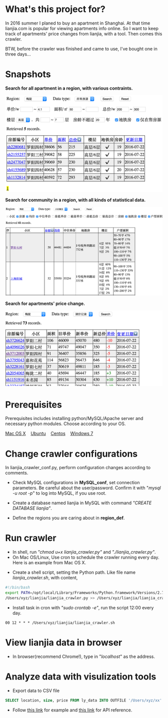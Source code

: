 # What's this project for?
In 2016 summer I planed to buy an apartment in Shanghai. At that time lianjia.com is popular for viewing apartments info online. So I want to keep track of apartments' price changes from lianjia, with a tool. Then comes this crawler.

BTW, before the crawler was finished and came to use, I've bought one in three days...

# Snapshots
**Search for all apartment in a region, with various contraints.**

![Search for all apartment](./doc/Search_all.png)

**Search for community in a region, with all kinds of statistical data.**

![Search for community](./doc/Search_community.png)

**Search for apartments' price change.**

![Search for apartments' price change](./doc/Search_change.png)

# Prerequisites
Prerequisites includes installing python/MySQL/Apache server and necessary python modules.
Choose according to your OS.

[Mac OS X](doc/prerequisite_mac.md) &nbsp;&nbsp; 
[Ubuntu](doc/prerequisite_ubuntu.md) &nbsp;&nbsp; 
[Centos](doc/prerequisite_centos.md) &nbsp;&nbsp; 
[Windows 7](doc/prerequisite_windows.md)

# Change crawler configurations
In lianjia\_crawler\_conf.py, perform configuration changes according to comments.

+ Check MySQL configurations in **MySQL\_conf**, set connection parameters. Be careful about the user/password. Confirm it with "*mysql -u root -p*" to log into MySQL, if you use root.

+ Create a database named lianjia in MySQL with command *"CREATE DATABASE lianjia"*.

+ Define the regions you are caring about in **region_def**.

# Run crawler
+ In shell, run *"chmod u+x lianjia\_crawler.py"* and *"./lianjia\_crawler.py"*.
+ On Mac OS/Linux, Use cron to schedule the crawler running every day. Here is an example from Mac OS X.
 - Create a shell script, setting the Python path. Like file name *lianjia_crawler.sh*, with content,
 
 ```sh
 #!/bin/bash
 export PATH=/opt/local/Library/Frameworks/Python.framework/Versions/2.7/bin: $PATH
 /Users/xyz/lianjia/lianjia_crawler.py >> /Users/xyz/lianjia/lianjia_crawler.log 2>&1
```
 - Install task in cron with *"sudo crontab -e"*, run the script 12:00 every day.
 
 ```
 00 12 * * * /Users/xyz/lianjia/lianjia_crawler.sh
 ```

# View lianjia data in browser
+ In browser(recommend Chrome!), type in "*localhost*" as the address.

# Analyze data with visulization tools
 + Export data to CSV file
 
 ```sql
 SELECT location, size, price FROM ly_data INTO OUTFILE '/Users/xyz/xx' FIELDS TERMINATED BY ',';
 ```
 + Follow [this link](https://www.kaggle.com/benhamner/d/uciml/iris/python-data-visualizations/comments) for example and [this link](https://stanford.edu/~mwaskom/software/seaborn/) for API reference.